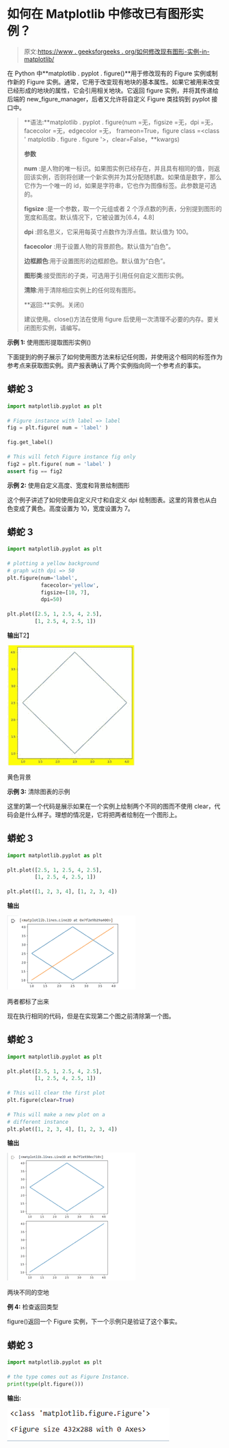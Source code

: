 # 如何在 Matplotlib 中修改已有图形实例？

> 原文:[https://www . geeksforgeeks . org/如何修改现有图形-实例-in-matplotlib/](https://www.geeksforgeeks.org/how-to-modify-existing-figure-instance-in-matplotlib/)

在 Python 中**matplotlib . pyplot . figure()**用于修改现有的 Figure 实例或制作新的 Figure 实例。通常，它用于改变现有地块的基本属性。如果它被用来改变已经形成的地块的属性，它会引用相关地块。它返回 figure 实例，并将其传递给后端的 new_figure_manager，后者又允许将自定义 Figure 类挂钩到 pyplot 接口中。

> **语法:**matplotlib . pyplot . figure(num =无，figsize =无，dpi =无，facecolor =无，edgecolor =无，
> frameon=True，figure class =<class ' matplotlib . figure . figure '>，clear=False，**kwargs)
> 
> **参数**
> 
> **num** :是人物的唯一标识。如果图实例已经存在，并且具有相同的值，则返回该实例，否则将创建一个新实例并为其分配随机数。如果值是数字，那么它作为一个唯一的 id，如果是字符串，它也作为图像标签。此参数是可选的。
> 
> **figsize** :是一个参数，取一个元组或者 2 个浮点数的列表，分别提到图形的宽度和高度。默认情况下，它被设置为[6.4，4.8]
> 
> **dpi** :顾名思义，它采用每英寸点数作为浮点值。默认值为 100。
> 
> **facecolor** :用于设置人物的背景颜色。默认值为“白色”。
> 
> **边框颜色**:用于设置图形的边框颜色。默认值为“白色”。
> 
> **图形类**:接受图形的子类，可选用于引用任何自定义图形实例。
> 
> **清除**:用于清除相应实例上的任何现有图形。
> 
> **返回:**实例。关闭()
> 
> 建议使用。close()方法在使用 figure 后使用一次清理不必要的内存。要关闭图形实例，请编写。

**示例 1:** 使用图形提取图形实例()

下面提到的例子展示了如何使用图方法来标记任何图，并使用这个相同的标签作为参考点来获取图实例。资产报表确认了两个实例指向同一个参考点的事实。

## 蟒蛇 3

```py
import matplotlib.pyplot as plt

# Figure instance with label => label
fig = plt.figure( num = 'label' )

fig.get_label()

# This will fetch Figure instance fig only
fig2 = plt.figure( num = 'label' )
assert fig == fig2
```

**示例 2:** 使用自定义高度、宽度和背景绘制图形

这个例子讲述了如何使用自定义尺寸和自定义 dpi 绘制图表。这里的背景也从白色变成了黄色。高度设置为 10，宽度设置为 7。

## 蟒蛇 3

```py
import matplotlib.pyplot as plt

# plotting a yellow background
# graph with dpi => 50
plt.figure(num='label',
           facecolor='yellow',
           figsize=[10, 7],
           dpi=50)

plt.plot([2.5, 1, 2.5, 4, 2.5],
         [1, 2.5, 4, 2.5, 1])
```

**输出**T2】

![](img/56bec58575d3c631ac202be7ef60f6a4.png)

黄色背景

**示例 3:** 清除图表的示例

这里的第一个代码是展示如果在一个实例上绘制两个不同的图而不使用 clear，代码会是什么样子。理想的情况是，它将把两者绘制在一个图形上。

## 蟒蛇 3

```py
import matplotlib.pyplot as plt

plt.plot([2.5, 1, 2.5, 4, 2.5],
         [1, 2.5, 4, 2.5, 1])

plt.plot([1, 2, 3, 4], [1, 2, 3, 4])
```

**输出**

![](img/025e7c694904eccff2837b6d0afed9b2.png)

两者都标了出来

现在执行相同的代码，但是在实现第二个图之前清除第一个图。

## 蟒蛇 3

```py
import matplotlib.pyplot as plt

plt.plot([2.5, 1, 2.5, 4, 2.5],
         [1, 2.5, 4, 2.5, 1])

# This will clear the first plot
plt.figure(clear=True)

# This will make a new plot on a
# different instance
plt.plot([1, 2, 3, 4], [1, 2, 3, 4])
```

**输出**

![](img/89b8e2626aa4b0767b29665034e628ec.png)

两块不同的空地

**例 4:** 检查返回类型

figure()返回一个 Figure 实例，下一个示例只是验证了这个事实。

## 蟒蛇 3

```py
import matplotlib.pyplot as plt

# the type comes out as Figure Instance.
print(type(plt.figure()))
```

**输出:**

![](img/ecf665af49e5f24ae2f8c726eb5df12d.png)
